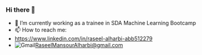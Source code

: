 ### Hi there 👋
- 🔭 I’m currently working as a trainee in SDA Machine Learning Bootcamp
-  📫 How to reach me:
- https://www.linkedin.com/in/raseel-alharbi-abb512279
- ![Gmail](https://img.shields.io/badge/Gmail-D14836?style=for-the-badge&logo=gmail&logoColor=white)RaseelMansourAlharbi@gmail.com

<!--
**Raseell/Raseell** is a ✨ _special_ ✨ repository because its `README.md` (this file) appears on your GitHub profile.

Here are some ideas to get you started:

- 🔭 I’m currently working on ...
- 🌱 I’m currently learning ...
- 👯 I’m looking to collaborate on ...
- 🤔 I’m looking for help with ...
- 💬 Ask me about ...
- 📫 How to reach me: ...
- 😄 Pronouns: ...
- ⚡ Fun fact: ...
-->
